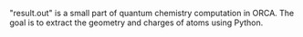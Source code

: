 "result.out" is a small part of quantum chemistry computation in ORCA.
The goal is to extract the geometry and charges of atoms using Python.
